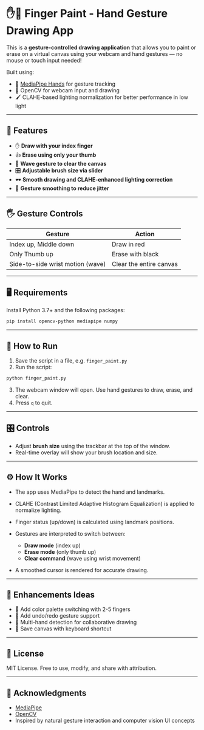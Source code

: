 # ✋🎨 Finger Paint - Hand Gesture Drawing App

This is a **gesture-controlled drawing application** that allows you to paint or erase on a virtual canvas using your webcam and hand gestures — no mouse or touch input needed!

Built using:
- 🧠 [MediaPipe Hands](https://google.github.io/mediapipe/solutions/hands) for gesture tracking
- 🎥 OpenCV for webcam input and drawing
- 🖌️ CLAHE-based lighting normalization for better performance in low light

---

## 🔧 Features

- ✋ **Draw with your index finger**
- 👍 **Erase using only your thumb**
- 🌊 **Wave gesture to clear the canvas**
- 🎛️ **Adjustable brush size via slider**
- 🕶️ **Smooth drawing and CLAHE-enhanced lighting correction**
- 📏 **Gesture smoothing to reduce jitter**

---

## 🖐️ Gesture Controls

| Gesture                           | Action                  |
|----------------------------------|-------------------------|
| Index up, Middle down            | Draw in red             |
| Only Thumb up                    | Erase with black        |
| Side-to-side wrist motion (wave) | Clear the entire canvas |

---

## 🖥️ Requirements

Install Python 3.7+ and the following packages:

```bash
pip install opencv-python mediapipe numpy
````

---

## 🚀 How to Run

1. Save the script in a file, e.g. `finger_paint.py`
2. Run the script:

```bash
python finger_paint.py
```

3. The webcam window will open. Use hand gestures to draw, erase, and clear.
4. Press `q` to quit.

---

## 🎛️ Controls

* Adjust **brush size** using the trackbar at the top of the window.
* Real-time overlay will show your brush location and size.

---

## ⚙️ How It Works

* The app uses MediaPipe to detect the hand and landmarks.
* CLAHE (Contrast Limited Adaptive Histogram Equalization) is applied to normalize lighting.
* Finger status (up/down) is calculated using landmark positions.
* Gestures are interpreted to switch between:

  * **Draw mode** (index up)
  * **Erase mode** (only thumb up)
  * **Clear command** (wave using wrist movement)
* A smoothed cursor is rendered for accurate drawing.

---

## 🧠 Enhancements Ideas

* 🎨 Add color palette switching with 2-5 fingers
* 🔄 Add undo/redo gesture support
* 👥 Multi-hand detection for collaborative drawing
* 💾 Save canvas with keyboard shortcut

---

## 📜 License

MIT License. Free to use, modify, and share with attribution.

---

## 🙌 Acknowledgments

* [MediaPipe](https://mediapipe.dev/)
* [OpenCV](https://opencv.org/)
* Inspired by natural gesture interaction and computer vision UI concepts
